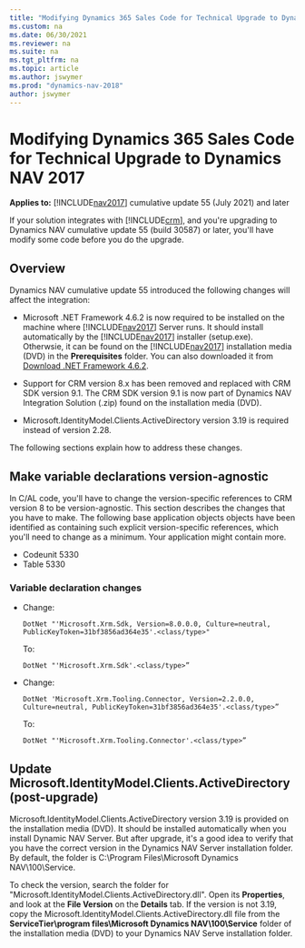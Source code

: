 ```yaml
---
title: "Modifying Dynamics 365 Sales Code for Technical Upgrade to Dynamics NAV 2017"
ms.custom: na
ms.date: 06/30/2021
ms.reviewer: na
ms.suite: na
ms.tgt_pltfrm: na
ms.topic: article
ms.author: jswymer
ms.prod: "dynamics-nav-2018"
author: jswymer
---
```

# Modifying Dynamics 365 Sales Code for Technical Upgrade to Dynamics NAV 2017

**Applies to:** [!INCLUDE[nav2017](includes/nav2017.md)] cumulative update 55 (July 2021) and later

If your solution integrates with [!INCLUDE[crm](includes/crm_md.md)], and you're upgrading to Dynamics NAV cumulative update 55 (build 30587) or later, you'll have modify some code before you do the upgrade.

## Overview

Dynamics NAV cumulative update 55 introduced the following changes will affect the integration:

- Microsoft .NET Framework 4.6.2 is now required to be installed on the machine where [!INCLUDE[nav2017](includes/nav2017.md)] Server runs. It should install automatically by the [!INCLUDE[nav2017](includes/nav2017.md)] installer (setup.exe). Otherwsie, it can be found on the [!INCLUDE[nav2017](includes/nav2017.md)] installation media (DVD) in the **Prerequisites** folder. You can also downloaded it from [Download .NET Framework 4.6.2](https://dotnet.microsoft.com/en-us/download/dotnet-framework/net462).

- Support for CRM version 8.x has been removed and replaced with CRM SDK version 9.1. The CRM SDK version 9.1 is now part of Dynamics NAV Integration Solution (.zip) found on the installation media (DVD).

- Microsoft.IdentityModel.Clients.ActiveDirectory version 3.19 is required instead of version 2.28.

The following sections explain how to address these changes. 

## Make variable declarations version-agnostic

In C/AL code, you'll have to change the version-specific references to CRM version 8 to be version-agnostic. This section describes the changes that you have to make. The following base application objects objects have been identified as containing such explicit version-specific references, which you'll need to change as a minimum. Your application might contain more.

- Codeunit 5330
- Table 5330

### Variable declaration changes

- Change:

  ```
  DotNet "'Microsoft.Xrm.Sdk, Version=8.0.0.0, Culture=neutral, PublicKeyToken=31bf3856ad364e35'.<class/type>"  
  ```

  To:

  ```
  DotNet "'Microsoft.Xrm.Sdk'.<class/type>” 
  ```

- Change:

  ```
  DotNet 'Microsoft.Xrm.Tooling.Connector, Version=2.2.0.0, Culture=neutral, PublicKeyToken=31bf3856ad364e35'.<class/type>” 
  ```

  To:

  ``` 
  DotNet "'Microsoft.Xrm.Tooling.Connector'.<class/type>” 
  ```

## Update Microsoft.IdentityModel.Clients.ActiveDirectory (post-upgrade)

Microsoft.IdentityModel.Clients.ActiveDirectory version 3.19 is provided on the installation media (DVD). It should be installed automatically when you install Dynamic NAV Server. But after upgrade, it's a good idea to verify that you have the correct version in the Dynamics NAV Server installation folder. By default, the folder is C:\Program Files\Microsoft Dynamics NAV\100\Service.

To check the version, search the folder for "Microsoft.IdentityModel.Clients.ActiveDirectory.dll". Open its **Properties**, and look at the **File Version** on the **Details** tab. If the version is not 3.19, copy the Microsoft.IdentityModel.Clients.ActiveDirectory.dll file from the **ServiceTier\program files\Microsoft Dynamics NAV\100\Service** folder of the installation media (DVD) to your Dynamics NAV Serve installation folder.
